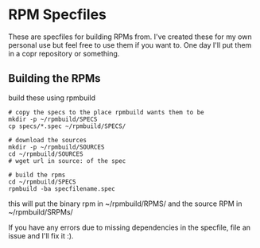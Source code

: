 # RPM Specfiles
These are specfiles for building RPMs from. I've created these for my own personal use but feel free to use them if you want to. One day I'll put them in a copr repository or something.

## Building the RPMs
build these using rpmbuild

    # copy the specs to the place rpmbuild wants them to be
    mkdir -p ~/rpmbuild/SPECS
    cp specs/*.spec ~/rpmbuild/SPECS/

    # download the sources
    mkdir -p ~/rpmbuild/SOURCES
    cd ~/rpmbuild/SOURCES
    # wget url in source: of the spec

    # build the rpms
    cd ~/rpmbuild/SPECS
    rpmbuild -ba specfilename.spec

this will put the binary rpm in ~/rpmbuild/RPMS/ and the source RPM in ~/rpmbuild/SRPMs/

If you have any errors due to missing dependencies in the specfile, file an issue and I'll fix it :).
